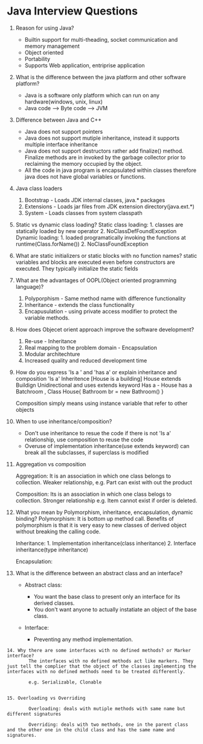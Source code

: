# Java Interview Questions

1. Reason for using Java?
    - Builtin support for multi-theading, socket communication and memory management
    - Object oriented
    - Portability
    - Supports Web application, entriprise application
    
2. What is the difference between the java platform and other software platform?
    - Java is a software only platform which can run on any hardware(windows, unix, linux)
    - Java code --> Byte code --> JVM

3. Difference between Java and C++
    - Java does not support pointers
    - Java does not support mutiple inheritance, instead it supports multiple interface inheritance
    - Java does not support destructors rather add finalize() method. Finalize methods are in invoked by the garbage collector prior to reclaiming the memory occupied by the object.
    - All the code in java program is encapsulated within classes therefore java does not have global variables or functions.

4. Java class loaders
    1. Bootstrap - Loads JDK internal classes, java.* packages
    2. Extensions - Loads jar files from JDK extension directory(java.ext.*)
    3. System - Loads classes from system classpath

5. Static vs dynamic class loading?
    Static class loading: 
        1. classes are statically loaded by new operator
        2. NoClassDefFoundException
    Dynamic loading: 
        1. loaded programatically invoking the functions at runtime(Class.forName())
        2. NoClassFoundException

6. What are static initializers or static blocks with no function names?
      static variables and blocks are executed even before constructors are executed.
      They typically initialize the static fields
      
7. What are the advantages of OOPL(Object oriented programming language)?
     1. Polyporphism - Same method name with difference functionality
     2. Inheritance - extends the class functionality
     3. Encapusulation - using private access modifier to protect the variable methods.

8. How does Objecet orient approach improve the software development?
    1. Re-use - Inheritance
    2. Real mapping to the problem domain  - Encapsulation
    3. Modular architechture
    4. Increased quality and reduced development time

9. How do you express 'Is a ' and 'has a' or explain inheritance and composition
    'Is a'
        Inheritence [House is a building] House extends Buildign
        Unidirectional and uses extends keyword
    Has a - House has a Batchroom , 
      Class House{
        Bathroom br = new Bathroom()
      }
    
      Composition simply means using instance variable that refer to other objects
      
      
  10. When to use inheritance/composition?
      - Don't use inheritance to resue the code if there is not 'Is a' relationship, use composition to reuse the code
      - Overuse of implementation inheritance(use extends keyword) can break all the subclasses, if superclass is modified
      
      
  11. Aggregation vs composition
      
      Aggregation: It is an association in which one class belongs to collection. Weaker relationship, 
      e.g. Part can exist with out the product
      
      Composition: Its is an association in which one class belogs to collection. Stronger relationship
      e.g. Item cannot exist if order is deleted.
      
      
 12. What you mean by Polymorphism, inheritance, encapsulation, dynamic binding?
      Polymorphism: It is bottom up method call. Benefits of polymorphism is that it is very easy to new classes of derived object without breaking the calling code.
      
      Inheritance: 
          1. Implementation inheritance(class inheritance)
          2. Interface inheritance(type inheritance)

      Encapsulation: 
      
  13. What is the difference between an abstract class and an interface?
        - Abstract class: 
            - You want the base class to present only an interface for its derived classes.
            - You don't want anyone to actually instatiate an object of the base class.
          
         - Interface: 
            - Preventing any method implementation.


    14. Why there are some interfaces with no defined methods? or Marker interface?
            The interfaces with no defined methods act like markers. They just tell the complier that the object of the classes implementing the interfaces with no defined methods need to be treated differently.
            
            e.g. Serializable, Clonable
            
            
    15. Overloading vs Overriding
    
            Overloading: deals with mutiple methods with same name but different signatures
            
            Overriding: deals with two methods, one in the parent class and the other one in the child class and has the same name and signatures.
          
      
          
   
    

  
